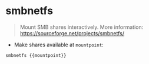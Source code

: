 # smbnetfs

> Mount SMB shares interactively.
> More information: <https://sourceforge.net/projects/smbnetfs/>

- Make shares available at `mountpoint`:

`smbnetfs {{mountpoint}}`
